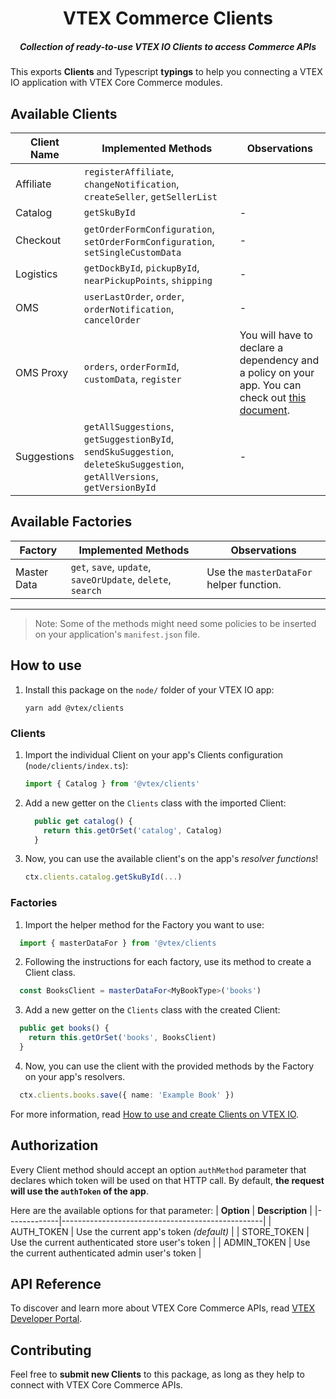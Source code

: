<h1 align="center">
  VTEX Commerce Clients
</h1>
<h5 align="center">Collection of <i>ready-to-use</i> VTEX IO Clients to access Commerce APIs </h5>

This exports **Clients** and Typescript **typings** to help you connecting a VTEX IO application with VTEX Core Commerce modules.

## Available Clients

| **Client Name** | **Implemented Methods**                                                         | Observations      |
|-----------------|---------------------------------------------------------------------------------| -                 |
| Affiliate       | `registerAffiliate`, `changeNotification`, `createSeller`, `getSellerList`      |                   |
| Catalog         | `getSkuById`                                                                    | -                 |
| Checkout        | `getOrderFormConfiguration`, `setOrderFormConfiguration`, `setSingleCustomData` | -                 |
| Logistics       | `getDockById`, `pickupById`, `nearPickupPoints`, `shipping`                     | -                 |
| OMS             | `userLastOrder`, `order`, `orderNotification`, `cancelOrder`                    | -                 |
| OMS Proxy       | `orders`, `orderFormId`, `customData`, `register`                               | You will have to declare a dependency and a policy on your app. You can check out [this document](https://www.notion.so/How-to-use-the-OMS-API-Proxy-application-e82f11ff896247c58a7e2e658d631516).
| Suggestions     | `getAllSuggestions`, `getSuggestionById`, `sendSkuSuggestion`, `deleteSkuSuggestion`, `getAllVersions`, `getVersionById`| -                 |

## Available Factories

| **Factory** | **Implemented Methods**                                                         | Observations      |
|-----------------|---------------------------------------------------------------------------------| -                 |
| Master Data       | `get`, `save`, `update`, `saveOrUpdate`, `delete`, `search`      | Use the `masterDataFor` helper function. |
---

> Note: Some of the methods might need some policies to be inserted on your application's `manifest.json` file.

## How to use

1. Install this package on the `node/` folder of your VTEX IO app:
    ```
    yarn add @vtex/clients
    ```

### Clients

1. Import the individual Client on your app's Clients configuration (`node/clients/index.ts`):
    ```typescript
    import { Catalog } from '@vtex/clients'
    ```
2. Add a new getter on the `Clients` class with the imported Client:
    ```typescript
      public get catalog() {
        return this.getOrSet('catalog', Catalog)
      }
    ```
3. Now, you can use the available client's on the app's _resolver functions_!
    ```typescript
    ctx.clients.catalog.getSkuById(...)
    ```

### Factories

1. Import the helper method for the Factory you want to use:
  ```typescript
    import { masterDataFor } from '@vtex/clients 
  ```
2. Following the instructions for each factory, use its method to create a Client class.
  ```typescript
    const BooksClient = masterDataFor<MyBookType>('books') 
  ```
3. Add a new getter on the `Clients` class with the created Client: 
  ```typescript
    public get books() {
      return this.getOrSet('books', BooksClient)
    }
  ```
4. Now, you can use the client with the provided methods by the Factory on your app's resolvers.
  ```typescript
    ctx.clients.books.save({ name: 'Example Book' })
  ```

For more information, read [How to use and create Clients on VTEX IO](https://www.notion.so/How-to-use-and-create-Clients-on-VTEX-IO-1dbd20c928c642d0ba059d5efbe7874b).


## Authorization

Every Client method should accept an option `authMethod` parameter that declares which token will be used on that HTTP call. By default, **the request will use the `authToken` of the app**.

Here are the available options for that parameter:
| **Option**  | **Description**                                  |
|-------------|--------------------------------------------------|
| AUTH_TOKEN  | Use the current app's token _(default)_          |
| STORE_TOKEN | Use the current authenticated store user's token |
| ADMIN_TOKEN   | Use the current authenticated admin user's token |

## API Reference

To discover and learn more about VTEX Core Commerce APIs, read [VTEX Developer Portal](https://developers.vtex.com/reference).

## Contributing

Feel free to **submit new Clients** to this package, as long as they help to connect with VTEX Core Commerce APIs.
